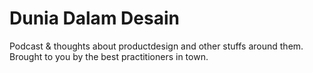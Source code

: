 # Dunia Dalam Desain

Podcast & thoughts about productdesign and other stuffs around them. Brought to you by the best practitioners in town.